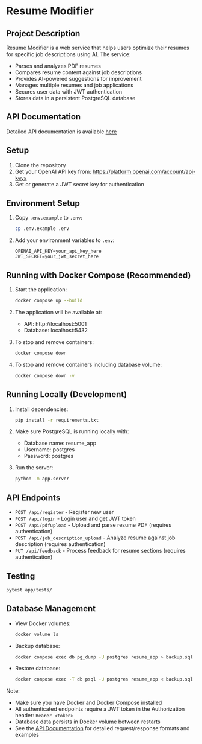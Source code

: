 # Resume Modifier

## Project Description
Resume Modifier is a web service that helps users optimize their resumes for specific job descriptions using AI. The service:
- Parses and analyzes PDF resumes
- Compares resume content against job descriptions
- Provides AI-powered suggestions for improvement
- Manages multiple resumes and job applications
- Secures user data with JWT authentication
- Stores data in a persistent PostgreSQL database

## API Documentation
Detailed API documentation is available [here](https://docs.google.com/document/d/1y-apfWolpNhmUbpuSNJat0SojwjjA9y4M3c6vH9FCoo/edit?tab=t.tkal3mjpe26u)

## Setup
1. Clone the repository
2. Get your OpenAI API key from: https://platform.openai.com/account/api-keys
3. Get or generate a JWT secret key for authentication

## Environment Setup
1. Copy `.env.example` to `.env`:
   ```bash
   cp .env.example .env
   ```
2. Add your environment variables to `.env`:
   ```
   OPENAI_API_KEY=your_api_key_here
   JWT_SECRET=your_jwt_secret_here
   ```

## Running with Docker Compose (Recommended)
1. Start the application:
   ```bash
   docker compose up --build
   ```
2. The application will be available at:
   - API: http://localhost:5001
   - Database: localhost:5432

3. To stop and remove containers:
   ```bash
   docker compose down
   ```

4. To stop and remove containers including database volume:
   ```bash
   docker compose down -v
   ```

## Running Locally (Development)
1. Install dependencies:
   ```bash
   pip install -r requirements.txt
   ```
2. Make sure PostgreSQL is running locally with:
   - Database name: resume_app
   - Username: postgres
   - Password: postgres

3. Run the server:
   ```bash
   python -m app.server
   ```

## API Endpoints
- `POST /api/register` - Register new user
- `POST /api/login` - Login user and get JWT token
- `POST /api/pdfupload` - Upload and parse resume PDF (requires authentication)
- `POST /api/job_description_upload` - Analyze resume against job description (requires authentication)
- `PUT /api/feedback` - Process feedback for resume sections (requires authentication)

## Testing
```bash
pytest app/tests/
```

## Database Management
- View Docker volumes:
  ```bash
  docker volume ls
  ```
- Backup database:
  ```bash
  docker compose exec db pg_dump -U postgres resume_app > backup.sql
  ```
- Restore database:
  ```bash
  docker compose exec -T db psql -U postgres resume_app < backup.sql
  ```

Note: 
- Make sure you have Docker and Docker Compose installed
- All authenticated endpoints require a JWT token in the Authorization header: `Bearer <token>`
- Database data persists in Docker volume between restarts
- See the [API Documentation](https://docs.google.com/document/d/1y-apfWolpNhmUbpuSNJat0SojwjjA9y4M3c6vH9FCoo/edit?tab=t.tkal3mjpe26u) for detailed request/response formats and examples 